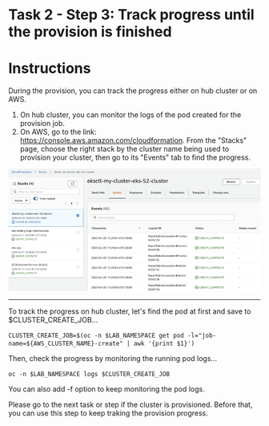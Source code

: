 # Task 2 - Step 3: Track progress until the provision is finished

Instructions
============

During the provision, you can track the progress either on hub cluster or on AWS.

1) On hub cluster, you can monitor the logs of the pod created for the provision job.
2) On AWS, go to the link: https://console.aws.amazon.com/cloudformation. From the "Stacks" page, choose the
   right stack by the cluster name being used to provision your cluster, then go to its "Events" tab to find
   the progress.

![Figure: AWS CloudFormation UI](../images/aws-cloudformation.png)

---

To track the progress on hub cluster, let's find the pod at first and save to $CLUSTER_CREATE_JOB...

```shell
CLUSTER_CREATE_JOB=$(oc -n $LAB_NAMESPACE get pod -l="job-name=${AWS_CLUSTER_NAME}-create" | awk '{print $1}')
```
<!--
sleep 3
CLUSTER_CREATE_JOB=$(oc -n $LAB_NAMESPACE get pod -l="job-name=${AWS_CLUSTER_NAME}-create" | grep -e Running -e Completed -e ContainerCreating | awk '{print $1}')
-->

Then, check the progress by monitoring the running pod logs...

```shell
oc -n $LAB_NAMESPACE logs $CLUSTER_CREATE_JOB
```

You can also add -f option to keep monitoring the pod logs.

Please go to the next task or step if the cluster is provisioned. Before that, you can use this step to keep traking the provision progress.
